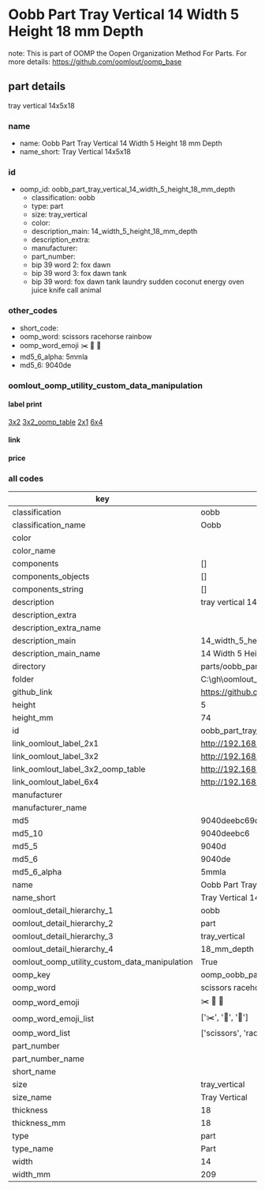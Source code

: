 # Oobb Part Tray Vertical 14 Width 5 Height 18 mm Depth  

note: This is part of OOMP the Oopen Organization Method For Parts. For more details: https://github.com/oomlout/oomp_base

##  part details
  



tray vertical 14x5x18



### name
* name: Oobb Part Tray Vertical 14 Width 5 Height 18 mm Depth
* name_short: Tray Vertical 14x5x18 
### id
* oomp_id: oobb_part_tray_vertical_14_width_5_height_18_mm_depth
  * classification: oobb
  * type: part
  * size: tray_vertical
  * color: 
  * description_main: 14_width_5_height_18_mm_depth
  * description_extra: 
  * manufacturer: 
  * part_number: 
  * bip 39 word 2: fox dawn
  * bip 39 word 3: fox dawn tank
  * bip 39 word: fox dawn tank laundry sudden coconut energy oven juice knife call animal

### other_codes
* short_code: 
* oomp_word: scissors racehorse rainbow
* oomp_word_emoji :scissors: :racehorse: :rainbow:
* md5_6_alpha: 5mmla
* md5_6: 9040de






### oomlout_oomp_utility_custom_data_manipulation
#### label print
[3x2](http://192.168.1.245:1112/?label=oomp%205mmla)
[3x2_oomp_table](http://192.168.1.108:1112/?label=oomp%205mmla)
[2x1](http://192.168.1.242:1112/?label=oomp%205mmla)
[6x4](http://192.168.1.55:1112/?label=oomp%205mmla)    

#### link

                              

#### price







### all codes 
| key | value |  
| --- | --- |  
| classification | oobb |  
| classification_name | Oobb |  
| color |  |  
| color_name |  |  
| components | [] |  
| components_objects | [] |  
| components_string | [] |  
| description | tray vertical 14x5x18 |  
| description_extra |  |  
| description_extra_name |  |  
| description_main | 14_width_5_height_18_mm_depth |  
| description_main_name | 14 Width 5 Height 18 mm Depth |  
| directory | parts/oobb_part_tray_vertical_14_width_5_height_18_mm_depth |  
| folder | C:\gh\oomlout_oobb_version_4_generated_parts\parts\oobb_part_tray_vertical_14_width_5_height_18_mm_depth |  
| github_link | https://github.com/oomlout/oomlout_oomp_part_src/tree/main/parts/oobb_part_tray_vertical_14_width_5_height_18_mm_depth |  
| height | 5 |  
| height_mm | 74 |  
| id | oobb_part_tray_vertical_14_width_5_height_18_mm_depth |  
| link_oomlout_label_2x1 | http://192.168.1.242:1112/?label=oomp%205mmla |  
| link_oomlout_label_3x2 | http://192.168.1.245:1112/?label=oomp%205mmla |  
| link_oomlout_label_3x2_oomp_table | http://192.168.1.108:1112/?label=oomp%205mmla |  
| link_oomlout_label_6x4 | http://192.168.1.55:1112/?label=oomp%205mmla |  
| manufacturer |  |  
| manufacturer_name |  |  
| md5 | 9040deebc69dc940b3ec47dbbb4dfae2 |  
| md5_10 | 9040deebc6 |  
| md5_5 | 9040d |  
| md5_6 | 9040de |  
| md5_6_alpha | 5mmla |  
| name | Oobb Part Tray Vertical 14 Width 5 Height 18 mm Depth |  
| name_short | Tray Vertical 14x5x18  |  
| oomlout_detail_hierarchy_1 | oobb |  
| oomlout_detail_hierarchy_2 | part |  
| oomlout_detail_hierarchy_3 | tray_vertical |  
| oomlout_detail_hierarchy_4 | 18_mm_depth |  
| oomlout_oomp_utility_custom_data_manipulation | True |  
| oomp_key | oomp_oobb_part_tray_vertical_14_width_5_height_18_mm_depth |  
| oomp_word | scissors racehorse rainbow |  
| oomp_word_emoji | :scissors: :racehorse: :rainbow: |  
| oomp_word_emoji_list | [':scissors:', ':racehorse:', ':rainbow:'] |  
| oomp_word_list | ['scissors', 'racehorse', 'rainbow'] |  
| part_number |  |  
| part_number_name |  |  
| short_name |  |  
| size | tray_vertical |  
| size_name | Tray Vertical |  
| thickness | 18 |  
| thickness_mm | 18 |  
| type | part |  
| type_name | Part |  
| width | 14 |  
| width_mm | 209 |  
